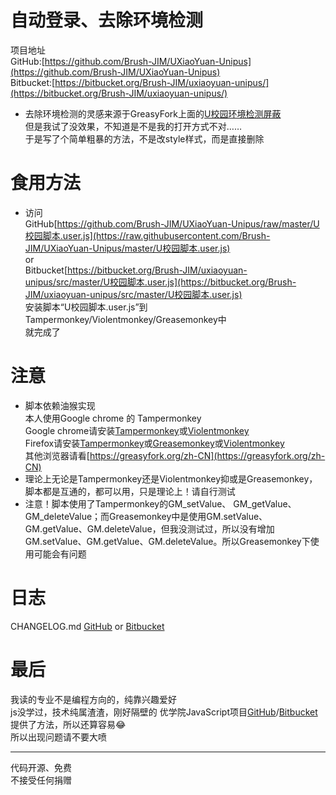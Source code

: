 # 自动登录、去除环境检测  
  
项目地址  
GitHub:[https://github.com/Brush-JIM/UXiaoYuan-Unipus](https://github.com/Brush-JIM/UXiaoYuan-Unipus)  
Bitbucket:[https://bitbucket.org/Brush-JIM/uxiaoyuan-unipus/](https://bitbucket.org/Brush-JIM/uxiaoyuan-unipus/)  

* 去除环境检测的灵感来源于GreasyFork上面的[U校园环境检测屏蔽](https://greasyfork.org/zh-CN/scripts/380349-u校园环境检测屏蔽)  
  但是我试了没效果，不知道是不是我的打开方式不对……  
  于是写了个简单粗暴的方法，不是改style样式，而是直接删除  
  
# 食用方法
* 访问  
    GitHub[https://github.com/Brush-JIM/UXiaoYuan-Unipus/raw/master/U校园脚本.user.js](https://raw.githubusercontent.com/Brush-JIM/UXiaoYuan-Unipus/master/U校园脚本.user.js)  
    or  
    Bitbucket[https://bitbucket.org/Brush-JIM/uxiaoyuan-unipus/src/master/U校园脚本.user.js](https://bitbucket.org/Brush-JIM/uxiaoyuan-unipus/src/master/U校园脚本.user.js)  
  安装脚本“U校园脚本.user.js”到Tampermonkey/Violentmonkey/Greasemonkey中  
  就完成了
# 注意
* 脚本依赖油猴实现  
  本人使用Google chrome 的 Tampermonkey  
  Google chrome请安装[Tampermonkey](https://tampermonkey.net/)或[Violentmonkey](https://violentmonkey.github.io/)  
  Firefox请安装[Tampermonkey](https://addons.mozilla.org/en-US/firefox/addon/tampermonkey/)或[Greasemonkey](https://addons.mozilla.org/en-US/firefox/addon/greasemonkey/)或[Violentmonkey](https://addons.mozilla.org/zh-CN/firefox/addon/violentmonkey/)  
  其他浏览器请看[https://greasyfork.org/zh-CN](https://greasyfork.org/zh-CN)  
* 理论上无论是Tampermonkey还是Violentmonkey抑或是Greasemonkey，脚本都是互通的，都可以用，只是理论上！请自行测试  
* 注意！脚本使用了Tampermonkey的GM_setValue、 GM_getValue、GM_deleteValue；而Greasemonkey中是使用GM.setValue、GM.getValue、GM.deleteValue，但我没测试过，所以没有增加GM.setValue、GM.getValue、GM.deleteValue。所以Greasemonkey下使用可能会有问题

# 日志
CHANGELOG.md [GitHub](https://github.com/Brush-JIM/UXiaoYuan-Unipus/blob/master/CHANGELOG.md) or [Bitbucket](https://bitbucket.org/Brush-JIM/uxiaoyuan-unipus/src/master/CHANGELOG.md?fileviewer=file-view-default)  

# 最后  
我读的专业不是编程方向的，纯靠兴趣爱好  
js没学过，技术纯属渣渣，刚好隔壁的 优学院JavaScript项目[GitHub](https://github.com/Brush-JIM/YouXueYuan-JavaScript)/[Bitbucket](https://bitbucket.org/Brush-JIM/youxueyuan-javascript/)提供了方法，所以还算容易😂  
所以出现问题请不要大喷  
  
---
代码开源、免费  
不接受任何捐赠  
